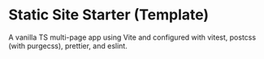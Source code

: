 # Static Site Starter (Template)

A vanilla TS multi-page app using Vite and configured with vitest, postcss (with purgecss), prettier, and eslint.
